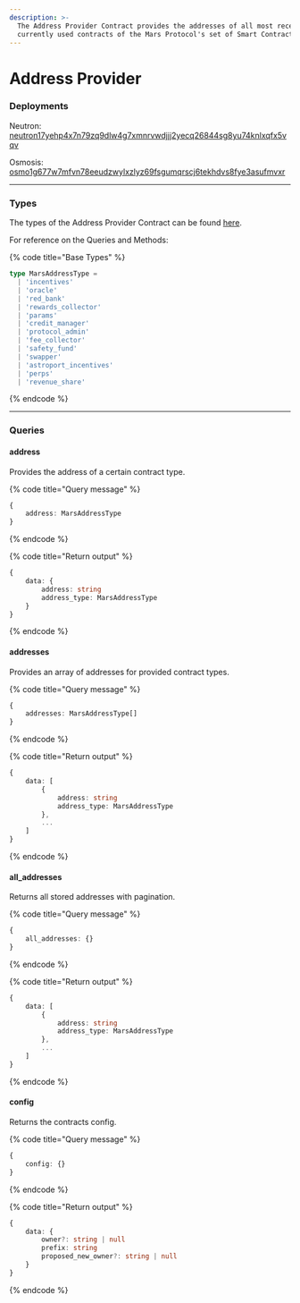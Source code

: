 ```yaml
---
description: >-
  The Address Provider Contract provides the addresses of all most recent and
  currently used contracts of the Mars Protocol's set of Smart Contracts.
---
```


# Address Provider

### Deployments

Neutron: [neutron17yehp4x7n79zq9dlw4g7xmnrvwdjjj2yecq26844sg8yu74knlxqfx5vqv](https://neutron.celat.one/neutron-1/contracts/neutron17yehp4x7n79zq9dlw4g7xmnrvwdjjj2yecq26844sg8yu74knlxqfx5vqv)

Osmosis: [osmo1g677w7mfvn78eeudzwylxzlyz69fsgumqrscj6tekhdvs8fye3asufmvxr](https://osmosis.celat.one/osmosis-1/contracts/osmo1g677w7mfvn78eeudzwylxzlyz69fsgumqrscj6tekhdvs8fye3asufmvxr)

***

### Types

The types of the Address Provider Contract can be found [here](https://github.com/mars-protocol/core-contracts/blob/master/scripts/types/generated/mars-address-provider/MarsAddressProvider.types.ts).

For reference on the Queries and Methods:

{% code title="Base Types" %}
```typescript
type MarsAddressType =
  | 'incentives' 
  | 'oracle' 
  | 'red_bank' 
  | 'rewards_collector' 
  | 'params' 
  | 'credit_manager'
  | 'protocol_admin'
  | 'fee_collector'
  | 'safety_fund'
  | 'swapper'
  | 'astroport_incentives'
  | 'perps'
  | 'revenue_share'
```
{% endcode %}

***

### Queries

#### address

Provides the address of a certain contract type.

{% code title="Query message" %}
```typescript
{
    address: MarsAddressType
}
```
{% endcode %}

{% code title="Return output" %}
```typescript
{
    data: {
        address: string
        address_type: MarsAddressType
    }
}
```
{% endcode %}

#### addresses

Provides an array of addresses for provided contract types.

{% code title="Query message" %}
```typescript
{
    addresses: MarsAddressType[]
}
```
{% endcode %}

{% code title="Return output" %}
```typescript
{
    data: [
        {
            address: string
            address_type: MarsAddressType
        },
        ...
    ]
}
```
{% endcode %}

#### all\_addresses

Returns all stored addresses with pagination.

{% code title="Query message" %}
```typescript
{
    all_addresses: {}
}
```
{% endcode %}

{% code title="Return output" %}
```typescript
{
    data: [
        {
            address: string
            address_type: MarsAddressType
        },
        ...
    ]
}
```
{% endcode %}

#### config

Returns the contracts config.

{% code title="Query message" %}
```typescript
{
    config: {}
}
```
{% endcode %}

{% code title="Return output" %}
```typescript
{
    data: {
        owner?: string | null
        prefix: string
        proposed_new_owner?: string | null
    }
}
```
{% endcode %}

